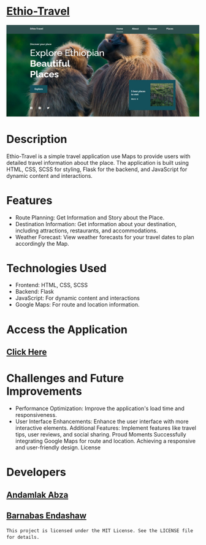 # <a href="https://ethiotravel.vercel.app">Ethio-Travel</a>

![image](./preview.jpg)
# Description
Ethio-Travel is a simple travel application use Maps to provide users with detailed travel information about the place. The application is built using HTML, CSS, SCSS for styling, Flask for the backend, and JavaScript for dynamic content and interactions.

# Features
- Route Planning: Get Information and Story about the Place.
- Destination Information: Get information about your destination, including attractions, restaurants, and accommodations.
- Weather Forecast: View weather forecasts for your travel dates to plan accordingly the Map.

# Technologies Used
- Frontend: HTML, CSS, SCSS
- Backend: Flask
- JavaScript: For dynamic content and interactions
- Google Maps: For route and location information.

# Access the Application
## <a href="https://ethiotravel.vercel.app">Click Here</a>

# Challenges and Future Improvements
- Performance Optimization: Improve the application's load time and responsiveness.
- User Interface Enhancements: Enhance the user interface with more interactive elements.
Additional Features: Implement features like travel tips, user reviews, and social sharing.
Proud Moments
Successfully integrating Google Maps for route and location.
Achieving a responsive and user-friendly design.
License
# Developers 
 ##  <a href="https://andoabza.vercel.app">Andamlak Abza</a>
 ##  <a href="https://github.com/Barniva">Barnabas Endashaw</a>
 
`This project is licensed under the MIT License. See the LICENSE file for details.`
